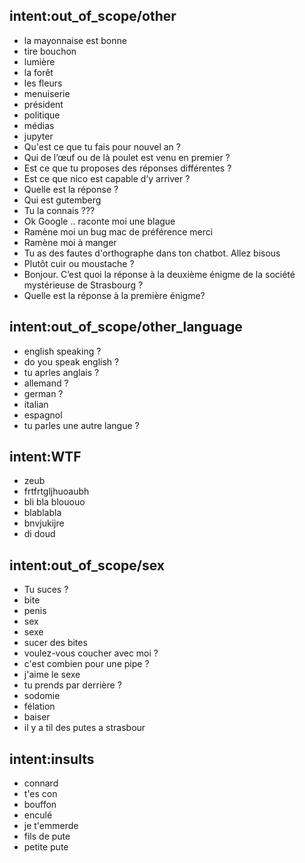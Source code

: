 ## intent:out_of_scope/other
- la mayonnaise est bonne
- tire bouchon
- lumière
- la forêt
- les fleurs
- menuiserie
- président
- politique
- médias
- jupyter
- Qu'est ce que tu fais pour nouvel an ?
- Qui de l’œuf ou de là poulet est venu en premier ?
- Est ce que tu proposes des réponses différentes ?
- Est ce que nico est capable d’y arriver ?
- Quelle est la réponse ?
- Qui est gutemberg
- Tu la connais ???
- Ok Google .. raconte moi une blague
- Ramène moi un bug mac de préférence merci
- Ramène moi à manger
- Tu as des fautes d'orthographe dans ton chatbot. Allez bisous
- Plutôt cuir ou moustache ?
- Bonjour. C’est quoi la réponse à la deuxième énigme de la société mystérieuse de Strasbourg ?
- Quelle est la réponse à la première énigme?

## intent:out_of_scope/other_language
- english speaking ?
- do you speak english ?
- tu aprles anglais ?
- allemand ?
- german ?
- italian
- espagnol
- tu parles une autre langue ?

## intent:WTF
- zeub
- frtfrtgljhuoaubh
- bli bla blououo
- blablabla
- bnvjukijre
- di doud

## intent:out_of_scope/sex
- Tu suces ?
- bite
- penis
- sex
- sexe
- sucer des bites
- voulez-vous coucher avec moi ?
- c'est combien pour une pipe ?
- j'aime le sexe
- tu prends par derrière ?
- sodomie
- félation
- baiser
- il y a  til des putes a strasbour


## intent:insults
- connard
- t'es con
- bouffon
- enculé
- je t'emmerde
- fils de pute
- petite pute
